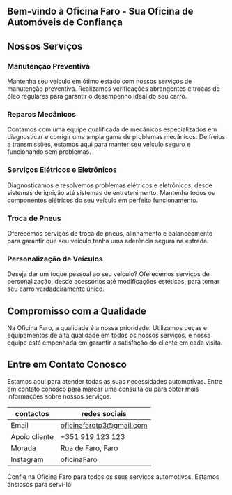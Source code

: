 ## Bem-vindo à Oficina Faro - Sua Oficina de Automóveis de Confiança

## Nossos Serviços

### Manutenção Preventiva

Mantenha seu veículo em ótimo estado com nossos serviços de manutenção preventiva. Realizamos verificações abrangentes e trocas de óleo regulares para garantir o desempenho ideal do seu carro.

### Reparos Mecânicos

Contamos com uma equipe qualificada de mecânicos especializados em diagnosticar e corrigir uma ampla gama de problemas mecânicos. De freios a transmissões, estamos aqui para manter seu veículo seguro e funcionando sem problemas.

### Serviços Elétricos e Eletrônicos

Diagnosticamos e resolvemos problemas elétricos e eletrônicos, desde sistemas de ignição até sistemas de entretenimento. Mantenha todos os componentes elétricos do seu veículo em perfeito funcionamento.

### Troca de Pneus

Oferecemos serviços de troca de pneus, alinhamento e balanceamento para garantir que seu veículo tenha uma aderência segura na estrada.

### Personalização de Veículos

Deseja dar um toque pessoal ao seu veículo? Oferecemos serviços de personalização, desde acessórios até modificações estéticas, para tornar seu carro verdadeiramente único.

## Compromisso com a Qualidade

Na Oficina Faro, a qualidade é a nossa prioridade. Utilizamos peças e equipamentos de alta qualidade em todos os nossos serviços, e nossa equipe está empenhada em garantir a satisfação do cliente em cada visita.

## Entre em Contato Conosco

Estamos aqui para atender todas as suas necessidades automotivas. Entre em contato conosco para marcar uma consulta ou para obter mais informações sobre nossos serviços.

| contactos       | redes sociais                |
| --------------- | ---------------------------- |
| Email           | oficinafarotp3@gmail.com     |
| Apoio cliente   | +351 919 123 123             |
| Morada          | Rua de Faro, Faro            |
| Instagram       | oficinaFaro                  |

Confie na Oficina Faro para todos os seus serviços automotivos. Estamos ansiosos para servi-lo!
